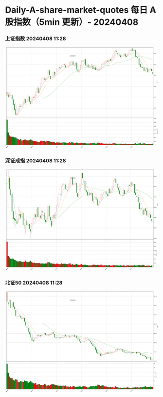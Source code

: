 
# Daily-A-share-market-quotes 每日 A 股指数（5min 更新）- 20240408

### 上证指数 20240408 11:28
![](./fig/2024/4/20240408-sh000001.png)

### 深证成指 20240408 11:28
![](./fig/2024/4/20240408-sz399001.png)

### 北证50 20240408 11:28
![](./fig/2024/4/20240408-bj899050.png)
